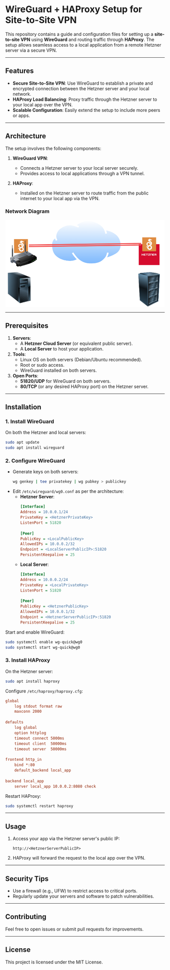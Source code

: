 
# WireGuard + HAProxy Setup for Site-to-Site VPN

This repository contains a guide and configuration files for setting up a **site-to-site VPN** using **WireGuard** and routing traffic through **HAProxy**. The setup allows seamless access to a local application from a remote Hetzner server via a secure VPN.

---

## Features
- **Secure Site-to-Site VPN**: Use WireGuard to establish a private and encrypted connection between the Hetzner server and your local network.
- **HAProxy Load Balancing**: Proxy traffic through the Hetzner server to your local app over the VPN.
- **Scalable Configuration**: Easily extend the setup to include more peers or apps.

---

## Architecture
The setup involves the following components:

1. **WireGuard VPN**:
   - Connects a Hetzner server to your local server securely.
   - Provides access to local applications through a VPN tunnel.

2. **HAProxy**:
   - Installed on the Hetzner server to route traffic from the public internet to your local app via the VPN.

### Network Diagram
![Architecture Diagram](vpn.png)

---

## Prerequisites
1. **Servers**:
   - A **Hetzner Cloud Server** (or equivalent public server).
   - A **Local Server** to host your application.
2. **Tools**:
   - Linux OS on both servers (Debian/Ubuntu recommended).
   - Root or sudo access.
   - WireGuard installed on both servers.
3. **Open Ports**:
   - **51820/UDP** for WireGuard on both servers.
   - **80/TCP** (or any desired HAProxy port) on the Hetzner server.

---

## Installation

### 1. Install WireGuard
On both the Hetzner and local servers:
```bash
sudo apt update
sudo apt install wireguard
```

### 2. Configure WireGuard
- Generate keys on both servers:
  ```bash
  wg genkey | tee privatekey | wg pubkey > publickey
  ```
- Edit `/etc/wireguard/wg0.conf` as per the architecture:
  - **Hetzner Server**:
    ```ini
    [Interface]
    Address = 10.0.0.1/24
    PrivateKey = <HetznerPrivateKey>
    ListenPort = 51820

    [Peer]
    PublicKey = <LocalPublicKey>
    AllowedIPs = 10.0.0.2/32
    Endpoint = <LocalServerPublicIP>:51820
    PersistentKeepalive = 25
    ```
  - **Local Server**:
    ```ini
    [Interface]
    Address = 10.0.0.2/24
    PrivateKey = <LocalPrivateKey>
    ListenPort = 51820

    [Peer]
    PublicKey = <HetznerPublicKey>
    AllowedIPs = 10.0.0.1/32
    Endpoint = <HetznerServerPublicIP>:51820
    PersistentKeepalive = 25
    ```

Start and enable WireGuard:
```bash
sudo systemctl enable wg-quick@wg0
sudo systemctl start wg-quick@wg0
```

### 3. Install HAProxy
On the Hetzner server:
```bash
sudo apt install haproxy
```

Configure `/etc/haproxy/haproxy.cfg`:
```ini
global
    log stdout format raw
    maxconn 2000

defaults
    log global
    option httplog
    timeout connect 5000ms
    timeout client  50000ms
    timeout server  50000ms

frontend http_in
    bind *:80
    default_backend local_app

backend local_app
    server local_app 10.0.0.2:8080 check
```

Restart HAProxy:
```bash
sudo systemctl restart haproxy
```

---

## Usage
1. Access your app via the Hetzner server's public IP:
   ```
   http://<HetznerServerPublicIP>
   ```
2. HAProxy will forward the request to the local app over the VPN.

---

## Security Tips
- Use a firewall (e.g., UFW) to restrict access to critical ports.
- Regularly update your servers and software to patch vulnerabilities.

---

## Contributing
Feel free to open issues or submit pull requests for improvements.

---

## License
This project is licensed under the MIT License.
